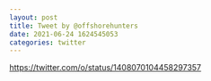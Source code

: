 ```yaml
--- 
layout: post 
title: Tweet by @offshorehunters 
date: 2021-06-24 1624545053 
categories: twitter 
--- 
```

https://twitter.com/o/status/1408070104458297357